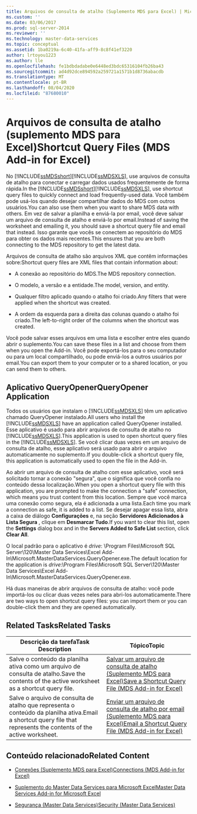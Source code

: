 ```yaml
---
title: Arquivos de consulta de atalho (Suplemento MDS para Excel) | Microsoft Docs
ms.custom: ''
ms.date: 03/06/2017
ms.prod: sql-server-2014
ms.reviewer: ''
ms.technology: master-data-services
ms.topic: conceptual
ms.assetid: 1ba0219a-6c40-41fa-aff9-8c8f41ef3220
author: lrtoyou1223
ms.author: lle
ms.openlocfilehash: fe1bdbdadabe0e6448ed3bdc65316104fb26ba43
ms.sourcegitcommit: ad4d92dce894592a259721a1571b1d8736abacdb
ms.translationtype: MT
ms.contentlocale: pt-BR
ms.lasthandoff: 08/04/2020
ms.locfileid: "87680010"
---
```

# <a name="shortcut-query-files-mds-add-in-for-excel"></a><span data-ttu-id="677cd-102">Arquivos de consulta de atalho (suplemento MDS para Excel)</span><span class="sxs-lookup"><span data-stu-id="677cd-102">Shortcut Query Files (MDS Add-in for Excel)</span></span>
  <span data-ttu-id="677cd-103">No [!INCLUDE[ssMDSshort](../../includes/ssmdsshort-md.md)][!INCLUDE[ssMDSXLS](../../includes/ssmdsxls-md.md)], use arquivos de consulta de atalho para conectar e carregar dados usados frequentemente de forma rápida.</span><span class="sxs-lookup"><span data-stu-id="677cd-103">In the [!INCLUDE[ssMDSshort](../../includes/ssmdsshort-md.md)][!INCLUDE[ssMDSXLS](../../includes/ssmdsxls-md.md)], use shortcut query files to quickly connect and load frequently-used data.</span></span> <span data-ttu-id="677cd-104">Você também pode usá-los quando desejar compartilhar dados do MDS com outros usuários.</span><span class="sxs-lookup"><span data-stu-id="677cd-104">You can also use them when you want to share MDS data with others.</span></span> <span data-ttu-id="677cd-105">Em vez de salvar a planilha e enviá-la por email, você deve salvar um arquivo de consulta de atalho e enviá-lo por email.</span><span class="sxs-lookup"><span data-stu-id="677cd-105">Instead of saving the worksheet and emailing it, you should save a shortcut query file and email that instead.</span></span> <span data-ttu-id="677cd-106">Isso garante que vocês se conectem ao repositório do MDS para obter os dados mais recentes.</span><span class="sxs-lookup"><span data-stu-id="677cd-106">This ensures that you are both connecting to the MDS repository to get the latest data.</span></span>  
  
 <span data-ttu-id="677cd-107">Arquivos de consulta de atalho são arquivos XML que contêm informações sobre:</span><span class="sxs-lookup"><span data-stu-id="677cd-107">Shortcut query files are XML files that contain information about:</span></span>  
  
-   <span data-ttu-id="677cd-108">A conexão ao repositório do MDS.</span><span class="sxs-lookup"><span data-stu-id="677cd-108">The MDS repository connection.</span></span>  
  
-   <span data-ttu-id="677cd-109">O modelo, a versão e a entidade.</span><span class="sxs-lookup"><span data-stu-id="677cd-109">The model, version, and entity.</span></span>  
  
-   <span data-ttu-id="677cd-110">Qualquer filtro aplicado quando o atalho foi criado.</span><span class="sxs-lookup"><span data-stu-id="677cd-110">Any filters that were applied when the shortcut was created.</span></span>  
  
-   <span data-ttu-id="677cd-111">A ordem da esquerda para a direita das colunas quando o atalho foi criado.</span><span class="sxs-lookup"><span data-stu-id="677cd-111">The left-to-right order of the columns when the shortcut was created.</span></span>  
  
 <span data-ttu-id="677cd-112">Você pode salvar esses arquivos em uma lista e escolher entre eles quando abrir o suplemento.</span><span class="sxs-lookup"><span data-stu-id="677cd-112">You can save these files in a list and choose from them when you open the Add-in.</span></span> <span data-ttu-id="677cd-113">Você pode exportá-los para o seu computador ou para um local compartilhado, ou pode enviá-los a outros usuários por email.</span><span class="sxs-lookup"><span data-stu-id="677cd-113">You can export them to your computer or to a shared location, or you can send them to others.</span></span>  
  
## <a name="queryopener-application"></a><span data-ttu-id="677cd-114">Aplicativo QueryOpener</span><span class="sxs-lookup"><span data-stu-id="677cd-114">QueryOpener Application</span></span>  
 <span data-ttu-id="677cd-115">Todos os usuários que instalam o [!INCLUDE[ssMDSXLS](../../includes/ssmdsxls-md.md)] têm um aplicativo chamado QueryOpener instalado.</span><span class="sxs-lookup"><span data-stu-id="677cd-115">All users who install the [!INCLUDE[ssMDSXLS](../../includes/ssmdsxls-md.md)] have an application called QueryOpener installed.</span></span> <span data-ttu-id="677cd-116">Esse aplicativo é usado para abrir arquivos de consulta de atalho no [!INCLUDE[ssMDSXLS](../../includes/ssmdsxls-md.md)].</span><span class="sxs-lookup"><span data-stu-id="677cd-116">This application is used to open shortcut query files in the [!INCLUDE[ssMDSXLS](../../includes/ssmdsxls-md.md)].</span></span> <span data-ttu-id="677cd-117">Se você clicar duas vezes em um arquivo de consulta de atalho, esse aplicativo será usado para abrir o arquivo automaticamente no suplemento.</span><span class="sxs-lookup"><span data-stu-id="677cd-117">If you double-click a shortcut query file, this application is automatically used to open the file in the Add-in.</span></span>  
  
 <span data-ttu-id="677cd-118">Ao abrir um arquivo de consulta de atalho com esse aplicativo, você será solicitado tornar a conexão "segura", que o significa que você confia no conteúdo dessa localização.</span><span class="sxs-lookup"><span data-stu-id="677cd-118">When you open a shortcut query file with this application, you are prompted to make the connection a "safe" connection, which means you trust content from this location.</span></span> <span data-ttu-id="677cd-119">Sempre que você marca uma conexão como segura, ela é adicionada a uma lista.</span><span class="sxs-lookup"><span data-stu-id="677cd-119">Each time you mark a connection as safe, it is added to a list.</span></span> <span data-ttu-id="677cd-120">Se desejar apagar essa lista, abra a caixa de diálogo **Configurações** e, na seção **Servidores Adicionados à Lista Segura** , clique em **Desmarcar Tudo**.</span><span class="sxs-lookup"><span data-stu-id="677cd-120">If you want to clear this list, open the **Settings** dialog box and in the **Servers Added to Safe List** section, click **Clear All**.</span></span>  
  
 <span data-ttu-id="677cd-121">O local padrão para o aplicativo é *drive*: \Program Files\Microsoft SQL Server\120\Master Data Services\Excel Add-In\Microsoft.MasterDataServices.QueryOpener.exe.</span><span class="sxs-lookup"><span data-stu-id="677cd-121">The default location for the application is *drive*:\Program Files\Microsoft SQL Server\120\Master Data Services\Excel Add-In\Microsoft.MasterDataServices.QueryOpener.exe.</span></span>  
  
 <span data-ttu-id="677cd-122">Há duas maneiras de abrir arquivos de consulta de atalho: você pode importá-los ou clicar duas vezes neles para abri-los automaticamente.</span><span class="sxs-lookup"><span data-stu-id="677cd-122">There are two ways to open shortcut query files: you can import them or you can double-click them and they are opened automatically.</span></span>  
  
## <a name="related-tasks"></a><span data-ttu-id="677cd-123">Related Tasks</span><span class="sxs-lookup"><span data-stu-id="677cd-123">Related Tasks</span></span>  
  
|<span data-ttu-id="677cd-124">Descrição da tarefa</span><span class="sxs-lookup"><span data-stu-id="677cd-124">Task Description</span></span>|<span data-ttu-id="677cd-125">Tópico</span><span class="sxs-lookup"><span data-stu-id="677cd-125">Topic</span></span>|  
|----------------------|-----------|  
|<span data-ttu-id="677cd-126">Salve o conteúdo da planilha ativa como um arquivo de consulta de atalho.</span><span class="sxs-lookup"><span data-stu-id="677cd-126">Save the contents of the active worksheet as a shortcut query file.</span></span>|[<span data-ttu-id="677cd-127">Salvar um arquivo de consulta de atalho &#40;Suplemento MDS para Excel&#41;</span><span class="sxs-lookup"><span data-stu-id="677cd-127">Save a Shortcut Query File &#40;MDS Add-in for Excel&#41;</span></span>](save-a-shortcut-query-file-mds-add-in-for-excel.md)|  
|<span data-ttu-id="677cd-128">Salve o arquivo de consulta de atalho que representa o conteúdo da planilha ativa.</span><span class="sxs-lookup"><span data-stu-id="677cd-128">Email a shortcut query file that represents the contents of the active worksheet.</span></span>|[<span data-ttu-id="677cd-129">Enviar um arquivo de consulta de atalho por email &#40;Suplemento MDS para Excel&#41;</span><span class="sxs-lookup"><span data-stu-id="677cd-129">Email a Shortcut Query File &#40;MDS Add-in for Excel&#41;</span></span>](email-a-shortcut-query-file-mds-add-in-for-excel.md)|  
  
## <a name="related-content"></a><span data-ttu-id="677cd-130">Conteúdo relacionado</span><span class="sxs-lookup"><span data-stu-id="677cd-130">Related Content</span></span>  
  
-   [<span data-ttu-id="677cd-131">Conexões &#40;Suplemento MDS para Excel&#41;</span><span class="sxs-lookup"><span data-stu-id="677cd-131">Connections &#40;MDS Add-in for Excel&#41;</span></span>](connections-mds-add-in-for-excel.md)  
  
-   [<span data-ttu-id="677cd-132">Suplemento do Master Data Services para Microsoft Excel</span><span class="sxs-lookup"><span data-stu-id="677cd-132">Master Data Services Add-in for Microsoft Excel</span></span>](master-data-services-add-in-for-microsoft-excel.md)  
  
-   [<span data-ttu-id="677cd-133">Segurança &#40;Master Data Services&#41;</span><span class="sxs-lookup"><span data-stu-id="677cd-133">Security &#40;Master Data Services&#41;</span></span>](../security-master-data-services.md)  
  
  
